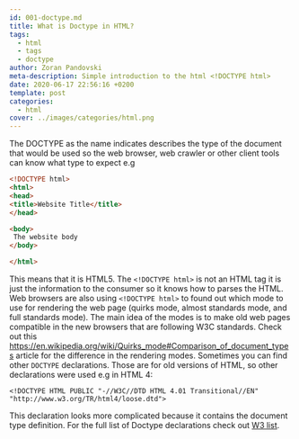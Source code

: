 ```yaml
---
id: 001-doctype.md
title: What is Doctype in HTML?
tags:
  - html
  - tags
  - doctype
author: Zoran Pandovski
meta-description: Simple introduction to the html <!DOCTYPE html>
date: 2020-06-17 22:56:16 +0200
template: post
categories:
  - html
cover: ../images/categories/html.png
---
```


The DOCTYPE as the name indicates describes the type of the document that would be used so the web browser, web crawler or other client tools can know what type to expect e.g 

```html
<!DOCTYPE html>
<html>
<head>
<title>Website Title</title>
</head>

<body>
 The website body
</body>

</html>
```

This means that it is HTML5. The `<!DOCTYPE html>` is not an HTML tag it is just the information to the consumer so it knows how to parses the HTML. 
Web browsers are also using `<!DOCTYPE html>` to found out which mode to use for rendering the web page (quirks mode, almost standards mode, and full standards mode). The main idea of the modes is to make old web pages compatible in the new browsers that are following W3C standards. Check out this https://en.wikipedia.org/wiki/Quirks_mode#Comparison_of_document_types article for the difference in the rendering modes. 
Sometimes you can find other `DOCTYPE` declarations. Those are for old versions of HTML, so other declarations were used e.g in HTML 4:

```
<!DOCTYPE HTML PUBLIC "-//W3C//DTD HTML 4.01 Transitional//EN" "http://www.w3.org/TR/html4/loose.dtd">
```

This declaration looks more complicated because it contains the document type definition. For the full list of Doctype declarations check out [W3 list](https://www.w3.org/QA/2002/04/valid-dtd-list.html).